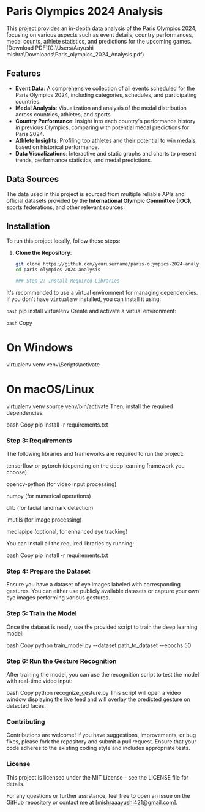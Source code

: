 # Paris Olympics 2024 Analysis

This project provides an in-depth data analysis of the Paris Olympics 2024, focusing on various aspects such as event details, country performances, medal counts, athlete statistics, and predictions for the upcoming games.
[Download PDF](C:\Users\Aayushi mishra\Downloads\Paris_olympics_2024_Analysis.pdf)
## Features

- **Event Data**: A comprehensive collection of all events scheduled for the Paris Olympics 2024, including categories, schedules, and participating countries.
- **Medal Analysis**: Visualization and analysis of the medal distribution across countries, athletes, and sports.
- **Country Performance**: Insight into each country's performance history in previous Olympics, comparing with potential medal predictions for Paris 2024.
- **Athlete Insights**: Profiling top athletes and their potential to win medals, based on historical performance.
- **Data Visualizations**: Interactive and static graphs and charts to present trends, performance statistics, and medal predictions.

## Data Sources

The data used in this project is sourced from multiple reliable APIs and official datasets provided by the **International Olympic Committee (IOC)**, sports federations, and other relevant sources.

## Installation

To run this project locally, follow these steps:

1. **Clone the Repository**:

   ```bash
   git clone https://github.com/yourusername/paris-olympics-2024-analysis.git
   cd paris-olympics-2024-analysis

   ### Step 2: Install Required Libraries

It's recommended to use a virtual environment for managing dependencies. If you don't have `virtualenv` installed, you can install it using:

```bash```
pip install virtualenv
Create and activate a virtual environment:

```bash```
Copy
# On Windows
virtualenv venv
venv\Scripts\activate

# On macOS/Linux
virtualenv venv
source venv/bin/activate
Then, install the required dependencies:

bash
Copy
pip install -r requirements.txt
 ### Step 3: Requirements
The following libraries and frameworks are required to run the project:

tensorflow or pytorch (depending on the deep learning framework you choose)

opencv-python (for video input processing)

numpy (for numerical operations)

dlib (for facial landmark detection)

imutils (for image processing)

mediapipe (optional, for enhanced eye tracking)

You can install all the required libraries by running:

bash
Copy
pip install -r requirements.txt
 ### Step 4: Prepare the Dataset
Ensure you have a dataset of eye images labeled with corresponding gestures. You can either use publicly available datasets or capture your own eye images performing various gestures.

 ### Step 5: Train the Model
Once the dataset is ready, use the provided script to train the deep learning model:

bash
Copy
python train_model.py --dataset path_to_dataset --epochs 50
 ### Step 6: Run the Gesture Recognition
After training the model, you can use the recognition script to test the model with real-time video input:

bash
Copy
python recognize_gesture.py
This script will open a video window displaying the live feed and will overlay the predicted gesture on detected faces.

 ### Contributing
Contributions are welcome! If you have suggestions, improvements, or bug fixes, please fork the repository and submit a pull request. Ensure that your code adheres to the existing coding style and includes appropriate tests.

 ### License
This project is licensed under the MIT License - see the LICENSE file for details.

For any questions or further assistance, feel free to open an issue on the GitHub repository or contact me at [mishraaayushi421@gmail.com].
